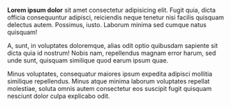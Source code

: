 **Lorem ipsum dolor** sit amet consectetur adipisicing elit. Fugit quia, dicta officia consequuntur adipisci, reiciendis neque tenetur nisi facilis quisquam delectus autem. Possimus, iusto. Laborum minima sed cumque natus quisquam!

A, sunt, in voluptates doloremque, alias odit optio quibusdam sapiente sit dicta quia id nostrum! Nobis nam, repellendus magnam error harum, sed unde sunt, quisquam similique quod earum ipsum quae.

Minus voluptates, consequatur maiores ipsum expedita adipisci mollitia similique repellendus. Minus atque minima laborum voluptates repellat molestiae, soluta omnis autem consectetur eos suscipit fugit quisquam nesciunt dolor culpa explicabo odit.
